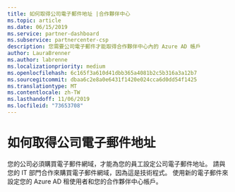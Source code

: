 ```yaml
---
title: 如何取得公司電子郵件地址 |合作夥伴中心
ms.topic: article
ms.date: 06/15/2019
ms.service: partner-dashboard
ms.subservice: partnercenter-csp
description: 您需要公司電子郵件才能取得合作夥伴中心內的 Azure AD 帳戶
author: LauraBrenner
ms.author: labrenne
ms.localizationpriority: medium
ms.openlocfilehash: 6c165f3a610d41dbb365a4081b2c5b316a3a12b7
ms.sourcegitcommit: dbaa6c2e8a0e6431f1420e024cca6d0dd54f1425
ms.translationtype: MT
ms.contentlocale: zh-TW
ms.lasthandoff: 11/06/2019
ms.locfileid: "73653708"
---
```

# <a name="how-to-get-a-work-email-address"></a>如何取得公司電子郵件地址

您的公司必須購買電子郵件網域，才能為您的員工設定公司電子郵件地址。 請與您的 IT 部門合作來購買電子郵件網域，因為這是技術程式。 使用新的電子郵件來設定您的 Azure AD 租使用者和您的合作夥伴中心帳戶。

